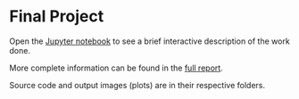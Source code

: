 # Final Project

Open the [Jupyter notebook](IPD.ipynb) to see a brief interactive description of the work done.

More complete information can be found in the [full report](report/report.pdf).

Source code and output images (plots) are in their respective folders.
